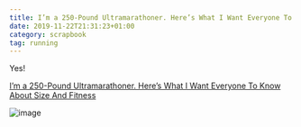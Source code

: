 ```yaml
---
title: I’m a 250-Pound Ultramarathoner. Here’s What I Want Everyone To Know About Size And Fitness
date: 2019-11-22T21:31:23+01:00
category: scrapbook
tag: running
---
```


Yes!

[I’m a 250-Pound Ultramarathoner. Here’s What I Want Everyone To Know About Size And Fitness](https://www.womenshealthmag.com/fitness/a29628423/ultrarunner-mirna-valerio-on-size-and-fitness/)

![image](https://hips.hearstapps.com/hmg-prod.s3.amazonaws.com/images/jpm-5331-143-rgb-small-1572383221.jpg?crop=1.00xw:0.753xh;0,0.198xh&resize=1200:*)